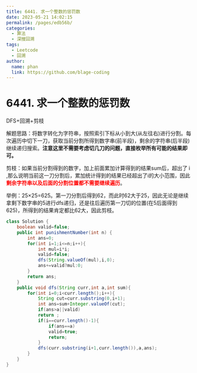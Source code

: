 ```yaml
---
title: 6441. 求一个整数的惩罚数
date: 2023-05-21 14:02:15
permalink: /pages/edb56b/
categories:
  - 算法
  - 深搜回溯
tags:
  - Leetcode
  - 回溯
author: 
  name: phan
  link: https://github.com/blage-coding
---
```

# 6441. 求一个整数的惩罚数

DFS+回溯+剪枝

解题思路：将数字转化为字符串，按照索引下标从小到大(从左往右)进行分割。每次遍历中切下一刀，获取当前分割所得到数字串(前半段)，剩余的字符串(后半段)继续递归搜索。**注意这里不需要考虑切几刀的问题，直接枚举所有可能的结果即可。**

剪枝：如果当前分割得到的数字，加上前面累加计算得到的结果sum后，超出了 i ,那么说明当前这一刀分割后，累加统计得到的结果已经超出了i的大小范围，因此<font color="red">**剩余字符串以及后面的分割位置都不需要继续遍历**</font>。

举例：25×25=625。第一刀分割后得到62，而此时62大于25，因此无论是继续拿剩下数字串的5进行dfs递归，还是往后遍历第一刀切的位置(在5后面得到625)，所得到的结果肯定都比62大，因此剪枝。

```java
class Solution {
    boolean valid=false;
    public int punishmentNumber(int n) {
        int ans=0;
        for(int i=1;i<=n;i++){
            int mul=i*i;
            valid=false;
            dfs(String.valueOf(mul),i,0);
            ans+=valid?mul:0;
        }
        return ans;
    }
    public void dfs(String curr,int a,int sum){
        for(int i=0;i<curr.length();i++){
            String cut=curr.substring(0,i+1);
            int ans=sum+Integer.valueOf(cut);
            if(ans>a||valid)
            return ;
            if(i==curr.length()-1){
                if(ans==a)
                valid=true;
                return;
            }
            dfs(curr.substring(i+1,curr.length()),a,ans);
        }
    }
}
```

